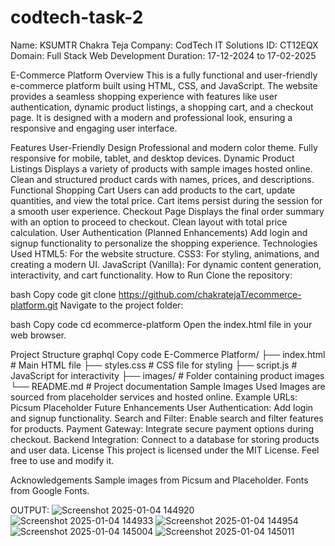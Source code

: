 # codtech-task-2

Name: KSUMTR Chakra Teja 
Company: CodTech IT Solutions
ID: CT12EQX 
Domain: Full Stack Web Development 
Duration: 17-12-2024 to 17-02-2025

E-Commerce Platform
Overview
This is a fully functional and user-friendly e-commerce platform built using HTML, CSS, and JavaScript. The website provides a seamless shopping experience with features like user authentication, dynamic product listings, a shopping cart, and a checkout page. It is designed with a modern and professional look, ensuring a responsive and engaging user interface.

Features
User-Friendly Design
Professional and modern color theme.
Fully responsive for mobile, tablet, and desktop devices.
Dynamic Product Listings
Displays a variety of products with sample images hosted online.
Clean and structured product cards with names, prices, and descriptions.
Functional Shopping Cart
Users can add products to the cart, update quantities, and view the total price.
Cart items persist during the session for a smooth user experience.
Checkout Page
Displays the final order summary with an option to proceed to checkout.
Clean layout with total price calculation.
User Authentication (Planned Enhancements)
Add login and signup functionality to personalize the shopping experience.
Technologies Used
HTML5: For the website structure.
CSS3: For styling, animations, and creating a modern UI.
JavaScript (Vanilla): For dynamic content generation, interactivity, and cart functionality.
How to Run
Clone the repository:

bash
Copy code
git clone https://github.com/chakratejaT/ecommerce-platform.git
Navigate to the project folder:

bash
Copy code
cd ecommerce-platform
Open the index.html file in your web browser.

Project Structure
graphql
Copy code
E-Commerce Platform/
├── index.html         # Main HTML file
├── styles.css         # CSS file for styling
├── script.js          # JavaScript for interactivity
├── images/            # Folder containing product images
└── README.md          # Project documentation
Sample Images Used
Images are sourced from placeholder services and hosted online.
Example URLs:
Picsum
Placeholder
Future Enhancements
User Authentication: Add login and signup functionality.
Search and Filter: Enable search and filter features for products.
Payment Gateway: Integrate secure payment options during checkout.
Backend Integration: Connect to a database for storing products and user data.
License
This project is licensed under the MIT License. Feel free to use and modify it.

Acknowledgements
Sample images from Picsum and Placeholder.
Fonts from Google Fonts.


OUTPUT:
![Screenshot 2025-01-04 144920](https://github.com/user-attachments/assets/1f750851-0d87-4a5e-94ff-b9faa2cc6129)
![Screenshot 2025-01-04 144933](https://github.com/user-attachments/assets/aeb1c106-deba-46d9-80d3-bb8d6f9ff111)
![Screenshot 2025-01-04 144954](https://github.com/user-attachments/assets/9fd26465-f24e-4143-8f74-9496561e5f47)
![Screenshot 2025-01-04 145004](https://github.com/user-attachments/assets/50404e36-da7c-43c7-9f22-0ccf2d588534)
![Screenshot 2025-01-04 145011](https://github.com/user-attachments/assets/1c669926-9239-4fbc-8e30-681ee0d6034e)

